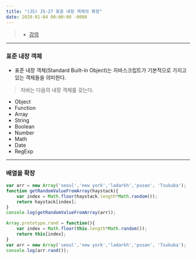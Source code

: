 ```yaml
---
title: "(JS) JS-27 표준 내장 객체의 확장"
date: 2020-01-04 00:00:00 -0000
---
```


> * [강의](https://opentutorials.org/course/743/6475)

---

### 표준 내장 객체

* 표준 내장 객체(Standard Built-in Object)는 자바스크립트가 기본적으로 가지고 있는 객체들을 의미한다.

> 자바는 다음의 내장 객체를 갖는다.

* Object
* Function
* Array
* String
* Boolean
* Number
* Math
* Date
* RegExp

---

### 배열을 확장

```js
var arr = new Array('seoul','new york','ladarkh','pusan', 'Tsukuba');
function getRandomValueFromArray(haystack){
    var index = Math.floor(haystack.length*Math.random());
    return haystack[index]; 
}
console.log(getRandomValueFromArray(arr));
```

```js
Array.prototype.rand = function(){
    var index = Math.floor(this.length*Math.random());
    return this[index];
}
var arr = new Array('seoul','new york','ladarkh','pusan', 'Tsukuba');
console.log(arr.rand());
```